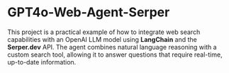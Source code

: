 # GPT4o-Web-Agent-Serper
This project is a practical example of how to integrate web search capabilities with an OpenAI LLM model using **LangChain** and the **Serper.dev** API. The agent combines natural language reasoning with a custom search tool, allowing it to answer questions that require real-time, up-to-date information.
